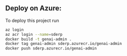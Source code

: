 ## Deploy on Azure:

To deploy this project run

```bash
az login
az acr login --name=sderp
docker build -t genai-admin .
docker tag genai-admin sderp.azurecr.io/genai-admin
docker push sderp.azurecr.io/genai-admin
```